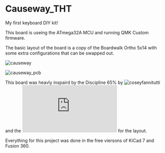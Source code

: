 Causeway_THT
===

 My first keyboard DIY kit! 
 
This board is useing the ATmega32A MCU and running QMK Custom firmware. 

The basic layout of the board is a copy of the Boardwalk Ortho 5x14 with some extra configurations that can be swapped out.

![causeway](https://imgur.com/N9sX19w.png)

![causeway_pcb](https://imgur.com/9KIEPvq.png)

This board was heavly inspaird by the Discipline 65% by ![coseyfannitutti](https://github.com/coseyfannitutti/discipline) and the ![Boardwalk](https://github.com/qmk/qmk_firmware/blob/master/keyboards/boardwalk/readme.md) for the layout.

Everything for this project was done in the free viersons of KiCad 7 and Fusion 360.
